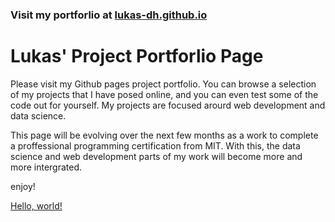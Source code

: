 ### Visit my portforlio at [lukas-dh.github.io](https://lukas-dh.github.io/)

# Lukas' Project Portforlio Page
Please visit my Github pages project portfolio. You can browse a selection of my projects that I have posed online, and you can even test some of the code out for yourself.
My projects are focused arourd web development and data science. 

This page will be evolving over the next few months as a work to complete a proffessional programming certification from MIT. With this, the data science and web development parts
of my work will become more and more intergrated.

enjoy!

<a href="http://example.com/" target="_blank">Hello, world!</a>
